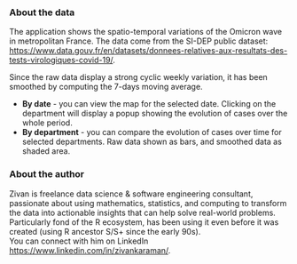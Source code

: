 ### About the data

The application shows the spatio-temporal variations of the Omicron wave in metropolitan France. The data come from the SI-DEP public dataset:   
<https://www.data.gouv.fr/en/datasets/donnees-relatives-aux-resultats-des-tests-virologiques-covid-19/>.

Since the raw data display a strong cyclic weekly variation, it has been smoothed by computing the 7-days moving average.

-   **By date** - you can view the map for the selected date. Clicking on the department will display a popup showing the evolution of cases over the whole period.
-   **By department** - you can compare the evolution of cases over time for selected departments. Raw data shown as bars, and smoothed data as shaded area.

### About the author

Zivan is freelance data science & software engineering consultant, passionate about using mathematics, statistics, and computing to transform the data into actionable insights that can help solve real-world problems. Particularly fond of the R ecosystem, has been using it even before it was created (using R ancestor S/S+ since the early 90s).   
You can connect with him on LinkedIn <https://www.linkedin.com/in/zivankaraman/>.
